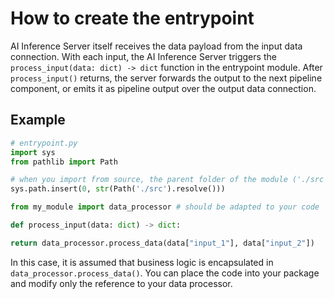 <!--
SPDX-FileCopyrightText: Copyright (C) 2020-2024 Siemens AG

SPDX-License-Identifier: MIT
-->

# How to create the entrypoint

AI Inference Server itself receives the data payload from the input data connection. With each input, the AI Inference Server triggers the `process_input(data: dict) -> dict` function in the entrypoint module. After `process_input()` returns, the server forwards the output to the next pipeline component, or emits it as pipeline output over the output data connection.

## Example

```python
# entrypoint.py
import sys
from pathlib import Path

# when you import from source, the parent folder of the module ('./src') must be added to the system path
sys.path.insert(0, str(Path('./src').resolve()))

from my_module import data_processor # should be adapted to your code

def process_input(data: dict) -> dict:

return data_processor.process_data(data["input_1"], data["input_2"])
```

In this case, it is assumed that business logic is encapsulated in
`data_processor.process_data()`. You can place the code into your package and modify only the reference to your data processor.

